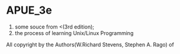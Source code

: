 # APUE_3e
1. some souce from &lt;<Advanced Programming in the Unix Environemnt>(3rd edition);
2. the process of learning Unix/Linux Programming


All copyright by the Authors(W.Richard Stevens, Stephen A. Rago) of <Advanced Programming in the Unix Environemnt>
